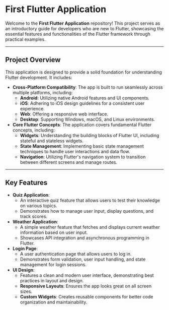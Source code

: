 # First Flutter Application

Welcome to the **First Flutter Application** repository! This project serves as an introductory guide for developers who are new to Flutter, showcasing the essential features and functionalities of the Flutter framework through practical examples.

---

## Project Overview

This application is designed to provide a solid foundation for understanding Flutter development. It includes:

- **Cross-Platform Compatibility**: The app is built to run seamlessly across multiple platforms, including:
  - **Android**: Utilizing native Android features and UI components.
  - **iOS**: Adhering to iOS design guidelines for a consistent user experience.
  - **Web**: Offering a responsive web interface.
  - **Desktop**: Supporting Windows, macOS, and Linux environments.
- **Core Flutter Concepts**: The application covers fundamental Flutter concepts, including:
  - **Widgets**: Understanding the building blocks of Flutter UI, including stateful and stateless widgets.
  - **State Management**: Implementing basic state management techniques to handle user interactions and data flow.
  - **Navigation**: Utilizing Flutter's navigation system to transition between different screens and manage routes.

---

## Key Features

- **Quiz Application**:
  - An interactive quiz feature that allows users to test their knowledge on various topics.
  - Demonstrates how to manage user input, display questions, and track scores.
- **Weather Application**:
  - A simple weather feature that fetches and displays current weather information based on user input.
  - Showcases API integration and asynchronous programming in Flutter.
- **Login Page**:
  - A user authentication page that allows users to log in.
  - Demonstrates form validation, user input handling, and state management for login sessions.
- **UI Design**:
  - Features a clean and modern user interface, demonstrating best practices in layout and design.
  - **Responsive Layouts**: Ensures the app looks great on all screen sizes.
  - **Custom Widgets**: Creates reusable components for better code organization and maintainability.


